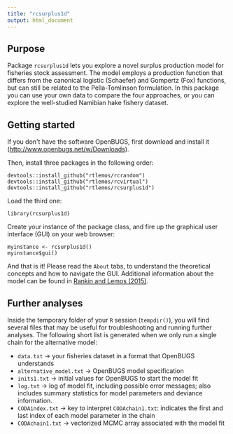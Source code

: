 ```yaml
---
title: "rcsurplus1d"
output: html_document
---
```


## Purpose

Package `rcsurplus1d` lets you explore a novel surplus
production model for fisheries stock assessment. The model employs a production
function that differs from the canonical logistic (Schaefer) and Gompertz (Fox)
functions, but can still be related to the Pella-Tomlinson formulation. 
In this package you can use your own data to compare the four approaches, or you can
explore the well-studied Namibian hake fishery dataset.

## Getting started

If you don't have the software OpenBUGS, first download and install it (http://www.openbugs.net/w/Downloads).

Then, install three packages in the following order:

```{r}
devtools::install_github("rtlemos/rcrandom")
devtools::install_github("rtlemos/rcvirtual")
devtools::install_github("rtlemos/rcsurplus1d")
```

Load the third one:
```{r}
library(rcsurplus1d)
```

Create your instance of the package class, and fire up the graphical user interface (GUI) on your web browser:
```{r}
myinstance <- rcsurplus1d()
myinstance$gui()
```

And that is it! Please read the `About` tabs, to understand the theoretical concepts and how to navigate the GUI. Additional information about the model can be found in [Rankin and Lemos (2015)](https://www.researchgate.net/publication/279962333_An_alternative_surplus_production_model?ev=prf_high).

## Further analyses

Inside the temporary folder of your `R` session (`tempdir()`), you will find several files that may be useful for troubleshooting and running further analyses. The following short list is generated when we only run a single chain for the alternative model:

* `data.txt` -> your fisheries dataset in a format that OpenBUGS understands
* `alternative_model.txt` -> OpenBUGS model specification
* `inits1.txt` -> initial values for OpenBUGS to start the model fit
* `log.txt` -> log of model fit, including possible error messages; also includes summary statistics for model parameters and deviance information.
* `CODAindex.txt` -> key to interpret `CODAchain1.txt`: indicates the first and last index of each model parameter in the chain
* `CODAchain1.txt` -> vectorized MCMC array associated with the model fit
